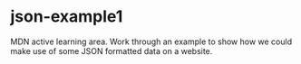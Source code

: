 # json-example1
MDN active learning area. Work through an example to show how we could make use of some JSON formatted data on a website.
